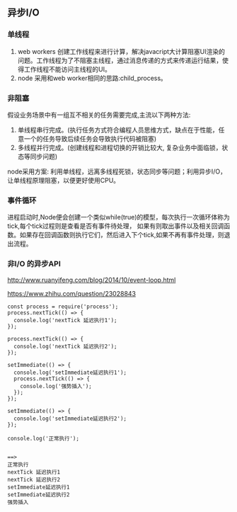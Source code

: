 ## 异步I/O


### 单线程
1.  web workers 创建工作线程来进行计算，解决javacript大计算阻塞UI渲染的问题。工作线程为了不阻塞主线程，通过消息传递的方式来传递运行结果，使得工作线程不能访问主线程的UI。
2. node 采用和web worker相同的思路:child_process。

### 非阻塞
假设业务场景中有一组互不相关的任务需要完成,主流以下两种方法:
1. 单线程串行完成。(执行任务方式符合编程人员思维方式，缺点在于性能，任意一个的任务导致后续任务会导致执行代码被阻塞)
2. 多线程并行完成。(创建线程和进程切换的开销比较大, 复杂业务中面临锁，状态等同步问题)

node采用方案: 利用单线程，远离多线程死锁，状态同步等问题；利用异步I/O，让单线程原理阻塞，以便更好使用CPU。

### 事件循环
进程启动时,Node便会创建一个类似while(true)的模型，每次执行一次循环体称为tick,每个tick过程则是查看是否有事件待处理， 如果有则取出事件以及相关回调函数。如果存在回调函数则执行它们，然后进入下个tick,如果不再有事件处理，则退出流程。

### 非I/O 的异步API
http://www.ruanyifeng.com/blog/2014/10/event-loop.html

https://www.zhihu.com/question/23028843
```
const process = require('process');
process.nextTick(() => {
  console.log('nextTick 延迟执行1');
});

process.nextTick(() => {
  console.log('nextTick 延迟执行2');
});

setImmediate(() => {
  console.log('setImmediate延迟执行1');
  process.nextTick(() => {
    console.log('强势插入');
  });
});

setImmediate(() => {
  console.log('setImmediate延迟执行2');
});

console.log('正常执行');


==>
正常执行
nextTick 延迟执行1
nextTick 延迟执行2
setImmediate延迟执行1
setImmediate延迟执行2
强势插入
```